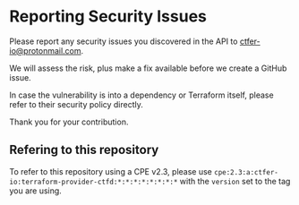 # Reporting Security Issues

Please report any security issues you discovered in the API to ctfer-io@protonmail.com.

We will assess the risk, plus make a fix available before we create a GitHub issue.

In case the vulnerability is into a dependency or Terraform itself, please refer to their security policy directly.

Thank you for your contribution.

## Refering to this repository

To refer to this repository using a CPE v2.3, please use `cpe:2.3:a:ctfer-io:terraform-provider-ctfd:*:*:*:*:*:*:*:*` with the `version` set to the tag you are using.
